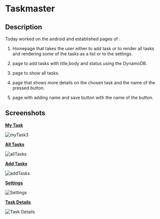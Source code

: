 # Taskmaster

## Description

Today worked on the android and established pages of :


1. Homepage that takes the user either to add task or to render all tasks and rendering some of the tasks as a list or to the settings.

2. page to add tasks with title,body and status using the DynamoDB.




3. page to show all tasks.
4. page that shows more details on the chosen task and the name of the pressed button.
5. page with adding name and save button with the name of the button.


## Screenshots

**[My Task](/app/src/main/java/com/example/taskmaster/Activities/MainActivity.java)**

![myTask3](/screenshots/TeamTasks.jpg)


**[All Tasks](/app/src/main/java/com/example/taskmaster/Activities/AllTasks.java)**

![allTasks](/screenshots/allTasks.jpg)


**[Add Tasks](/app/src/main/java/com/example/taskmaster/Activities/AddTask.java)**

![addTasks](/screenshots/AddTask33.jpg)


**[Settings](/app/src/main/java/com/example/taskmaster/Activities/Settings.java)**

![Settings](/screenshots/settings.jpg)


**[Task Details](/app/src/main/java/com/example/taskmaster/Activities/TaskDetail.java)**

![Task Details](/screenshots/TaskDetailNew.jpg)

